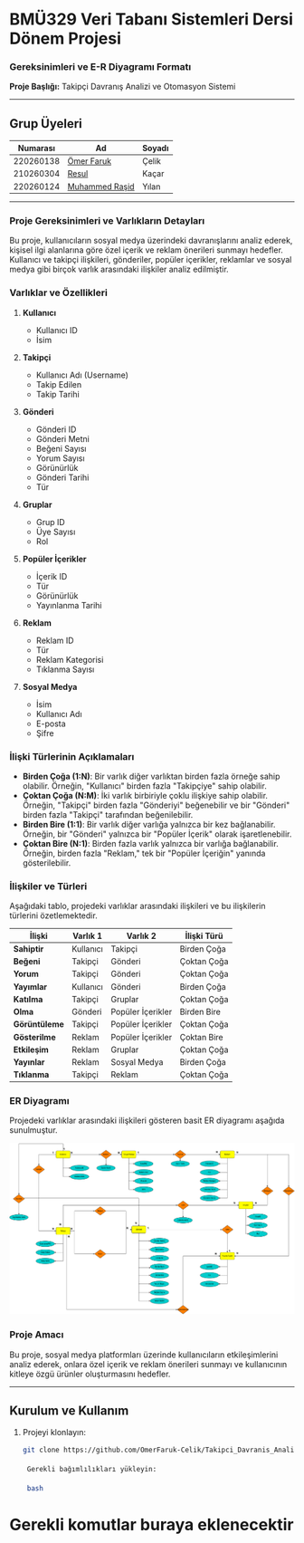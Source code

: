 # BMÜ329 Veri Tabanı Sistemleri Dersi Dönem Projesi
### Gereksinimleri ve E-R Diyagramı Formatı

**Proje Başlığı:** Takipçi Davranış Analizi ve Otomasyon Sistemi

---

## Grup Üyeleri

| Numarası    | Ad                                  | Soyadı     |
|-------------|-------------------------------------|------------|
| 220260138   | [Ömer Faruk](https://github.com/OmerFaruk-Celik/Takipci_Davranis_Analiz_Ve_Otomasyon_Sistemi.git)   | Çelik      |
| 210260304   | [Resul](https://github.com/Resulkacary/Takipci_Davranis_Analiz_Ve_Otomasyon_Sistemi.git)           | Kaçar      |
| 220260124   | [Muhammed Raşid](https://github.com/mryln) | Yılan     |

---

### Proje Gereksinimleri ve Varlıkların Detayları

Bu proje, kullanıcıların sosyal medya üzerindeki davranışlarını analiz ederek, kişisel ilgi alanlarına göre özel içerik ve reklam önerileri sunmayı hedefler. Kullanıcı ve takipçi ilişkileri, gönderiler, popüler içerikler, reklamlar ve sosyal medya gibi birçok varlık arasındaki ilişkiler analiz edilmiştir.

### Varlıklar ve Özellikleri

1. **Kullanıcı**
   - Kullanıcı ID
   - İsim

2. **Takipçi**
   - Kullanıcı Adı (Username)
   - Takip Edilen
   - Takip Tarihi

3. **Gönderi**
   - Gönderi ID
   - Gönderi Metni
   - Beğeni Sayısı
   - Yorum Sayısı
   - Görünürlük
   - Gönderi Tarihi
   - Tür

4. **Gruplar**
   - Grup ID
   - Üye Sayısı
   - Rol

5. **Popüler İçerikler**
   - İçerik ID
   - Tür
   - Görünürlük
   - Yayınlanma Tarihi

6. **Reklam**
   - Reklam ID
   - Tür
   - Reklam Kategorisi
   - Tıklanma Sayısı

7. **Sosyal Medya**
   - İsim
   - Kullanıcı Adı
   - E-posta
   - Şifre

### İlişki Türlerinin Açıklamaları

- **Birden Çoğa (1:N)**: Bir varlık diğer varlıktan birden fazla örneğe sahip olabilir. Örneğin, "Kullanıcı" birden fazla "Takipçiye" sahip olabilir.
- **Çoktan Çoğa (N:M)**: İki varlık birbiriyle çoklu ilişkiye sahip olabilir. Örneğin, "Takipçi" birden fazla "Gönderiyi" beğenebilir ve bir "Gönderi" birden fazla "Takipçi" tarafından beğenilebilir.
- **Birden Bire (1:1)**: Bir varlık diğer varlığa yalnızca bir kez bağlanabilir. Örneğin, bir "Gönderi" yalnızca bir "Popüler İçerik" olarak işaretlenebilir.
- **Çoktan Bire (N:1)**: Birden fazla varlık yalnızca bir varlığa bağlanabilir. Örneğin, birden fazla "Reklam," tek bir "Popüler İçeriğin" yanında gösterilebilir.

### İlişkiler ve Türleri

Aşağıdaki tablo, projedeki varlıklar arasındaki ilişkileri ve bu ilişkilerin türlerini özetlemektedir.

| **İlişki**       | **Varlık 1**       | **Varlık 2**           | **İlişki Türü**       |
|------------------|--------------------|------------------------|-----------------------|
| **Sahiptir**     | Kullanıcı          | Takipçi                | Birden Çoğa           |
| **Beğeni**       | Takipçi            | Gönderi                | Çoktan Çoğa           |
| **Yorum**        | Takipçi            | Gönderi                | Çoktan Çoğa           |
| **Yayımlar**     | Kullanıcı          | Gönderi                | Birden Çoğa           |
| **Katılma**      | Takipçi            | Gruplar                | Çoktan Çoğa           |
| **Olma**         | Gönderi            | Popüler İçerikler      | Birden Bire           |
| **Görüntüleme**  | Takipçi            | Popüler İçerikler      | Çoktan Çoğa           |
| **Gösterilme**   | Reklam             | Popüler İçerikler      | Çoktan Bire           |
| **Etkileşim**    | Reklam             | Gruplar                | Çoktan Çoğa           |
| **Yayınlar**     | Reklam             | Sosyal Medya           | Birden Çoğa           |
| **Tıklanma**     | Takipçi            | Reklam                 | Çoktan Çoğa           |

### ER Diyagramı

Projedeki varlıklar arasındaki ilişkileri gösteren basit ER diyagramı aşağıda sunulmuştur.

<p align="center">
  <img src="pictures/VTYS_GRUP16(4).png" alt="ER Diyagramı" width="1200"/>
</p>

### Proje Amacı

Bu proje, sosyal medya platformları üzerinde kullanıcıların etkileşimlerini analiz ederek, onlara özel içerik ve reklam önerileri sunmayı ve kullanıcının kitleye özgü ürünler oluşturmasını hedefler.

---

## Kurulum ve Kullanım

1. Projeyi klonlayın:
   ```bash
   git clone https://github.com/OmerFaruk-Celik/Takipci_Davranis_Analiz_Ve_Otomasyon_Sistemi.git

    Gerekli bağımlılıkları yükleyin:

    bash

# Gerekli komutlar buraya eklenecektir

